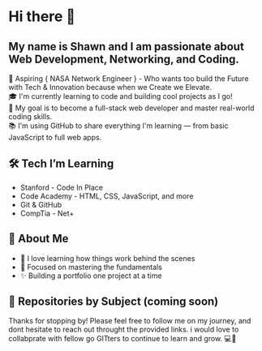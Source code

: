 # Hi there 👋

## My name is Shawn and I am passionate about Web Development, Networking, and Coding. 
 
🚀 Aspiring { NASA Network Engineer } - Who wants too build the Future with Tech & Innovation because when we Create we Elevate.   
🎓 I'm currently learning to code and building cool projects as I go!  
🚀 My goal is to become a full-stack web developer and master real-world coding skills.  
📚 I'm using GitHub to share everything I'm learning — from basic JavaScript to full web apps.


## 🛠️ Tech I’m Learning

- Stanford - Code In Place 
- Code Academy - HTML, CSS, JavaScript, and more
- Git & GitHub
- CompTia - Net+


## 🌱 About Me

- 🧩 I love learning how things work behind the scenes
- 🎯 Focused on mastering the fundamentals
- ✨ Building a portfolio one project at a time

  
## 📁 Repositories by Subject (coming soon)
<!--
This is how you add the courses 

| Subject              | Repo Link |
|---------------------|----------------------------------------------------------------|
|  JavaScript Basics  | [JS-Basics](https://github.com/YourUsername/JS-Basics) |             <---  the repo i create url goes here 
|  Code In Place      | [Algo-Practice](https://github.com/YourUsername/Algo-Practice) |     <---  the repo i create url goes here 
|  Web Development    | [WebDev-Course](https://github.com/YourUsername/WebDev-Course) |     <---  the repo i create url goes here 
-->



Thanks for stopping by! 
Please feel free to follow me on my journey, and dont hesitate to reach out throught the provided links.
i would love to collabprate with fellow go GITters to continue to learn and grow. 💻🧠
